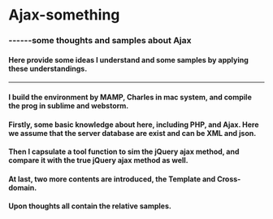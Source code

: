 # Ajax-something
### ------some thoughts and samples about Ajax

#### Here provide some ideas I understand and some samples by applying these understandings.  

- - -

#### I build the environment by MAMP, Charles in mac system, and compile the prog in sublime and webstorm.


#### Firstly, some basic knowledge about here, including PHP, and Ajax. Here we assume that the server database are exist and can be XML and json.

#### Then I capsulate a tool function to sim the jQuery ajax method[](https://github.com/rick-liyue-huang/Ajax-something/tree/master/04.capsulate%20Ajax%20function), and compare it with the true jQuery ajax method as well.

#### At last, two more contents are introduced, the Template[](https://github.com/rick-liyue-huang/Ajax-something/tree/master/07.ajax%20template) and Cross-domain[](https://github.com/rick-liyue-huang/Ajax-something/tree/master/08.cross%20domain). 

#### Upon thoughts all contain the relative samples. 




